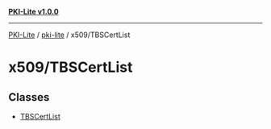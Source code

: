 [**PKI-Lite v1.0.0**](../../../README.md)

---

[PKI-Lite](../../../README.md) / [pki-lite](../../README.md) / x509/TBSCertList

# x509/TBSCertList

## Classes

- [TBSCertList](classes/TBSCertList.md)
